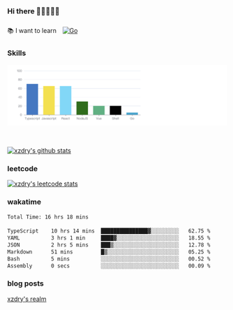 ### Hi there 👋👋👋👋👋

 :books: I want to learn <a href="https://go.dev/" target="_blank"><img style="margin: 10px" src="https://profilinator.rishav.dev/skills-assets/go-original.svg" alt="Go" height="50" /></a>  

### Skills
![](img/2022-09-05-22-04-20.png)

<br />

[![xzdry's github stats](https://github-readme-stats.vercel.app/api?username=xzdry&count_private=true&show_icons=true&theme=vue)](https://github.com/xzdry)

### leetcode
[![xzdry's leetcode stats](https://leetcard.jacoblin.cool/xzdry-2?theme=light&font=Anek%20Kannada&site=cn)](https://leetcode.cn/u/xzdry-2/)

### wakatime
<!--START_SECTION:waka-->

```text
Total Time: 16 hrs 18 mins

TypeScript    10 hrs 14 mins  ███████████████▓░░░░░░░░░   62.75 %
YAML          3 hrs 1 min     ████▓░░░░░░░░░░░░░░░░░░░░   18.55 %
JSON          2 hrs 5 mins    ███▒░░░░░░░░░░░░░░░░░░░░░   12.78 %
Markdown      51 mins         █▒░░░░░░░░░░░░░░░░░░░░░░░   05.25 %
Bash          5 mins          ░░░░░░░░░░░░░░░░░░░░░░░░░   00.52 %
Assembly      0 secs          ░░░░░░░░░░░░░░░░░░░░░░░░░   00.09 %
```

<!--END_SECTION:waka-->

### blog posts
[xzdry's realm](https://www.justdry.net/)
